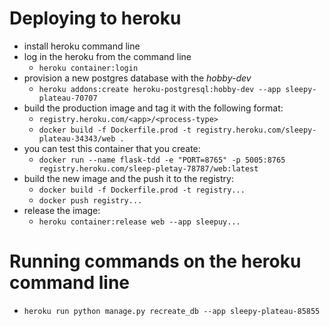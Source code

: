 # Deploying to heroku

- install heroku command line
- log in the heroku from the command line
  - `heroku container:login`
- provision a new postgres database with the *hobby-dev*
  - `heroku addons:create heroku-postgresql:hobby-dev --app sleepy-plateau-70707`
- build the production image and tag it with the following format:
  - `registry.heroku.com/<app>/<process-type>`
  - `docker build -f Dockerfile.prod -t registry.heroku.com/sleepy-plateau-34343/web .`
- you can test this container that you create:
  - `docker run --name flask-tdd -e "PORT=8765" -p 5005:8765 registry.heroku.com/sleep-pletay-78787/web:latest`
- build the new image and the push it to the registry:
  - `docker build -f Dockerfile.prod -t registry...`
  - `docker push registry...`
- release the image:
  - `heroku container:release web --app sleepuy...`


# Running commands on the heroku command line

- `heroku run python manage.py recreate_db --app sleepy-plateau-85855`